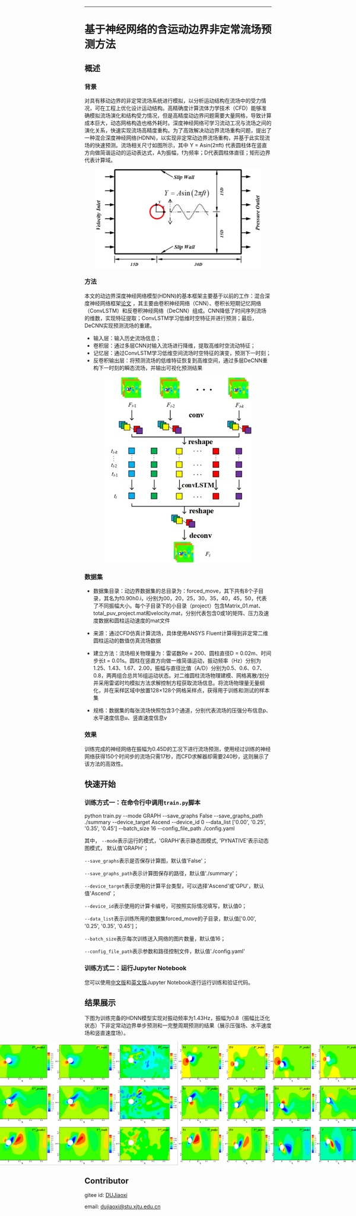 ---

# 基于神经网络的含运动边界非定常流场预测方法

## 概述

### 背景

对具有移动边界的非定常流场系统进行模拟，以分析运动结构在流场中的受力情况，可在工程上优化设计运动结构。高精确度计算流体力学技术（CFD）能够准确模拟流场演化和结构受力情况，但是高精度动边界问题需要大量网格，导致计算成本巨大，动态网格构造也格外耗时。深度神经网络可学习流动工况与流场之间的演化关系，快速实现流场高精度重构。为了高效解决动边界流场重构问题，提出了一种混合深度神经网络(HDNN)，以实现非定常动边界流场重构，并基于此实现流场的快速预测。流场相关尺寸如图所示，其中 Y = Asin(2πft) 代表圆柱体在竖直方向做简谐运动的运动表达式，A为振幅，f为频率；D代表圆柱体直径；矩形边界代表计算域。

<div style="display: flex; justify-content: center;">
  <img src="./images/p1.png" title="p1.png" width="450"/>
</div>

### 方法

本文的动边界深度神经网络模型(HDNN)的基本框架主要基于以前的工作：混合深度神经网络框架[论文](https://doi.org/10.1016/j.ast.2022.107636)
，其主要由卷积神经网络（CNN）、卷积长短期记忆网络（ConvLSTM）和反卷积神经网络（DeCNN）组成。CNN降低了时间序列流场的维数，实现特征提取；ConvLSTM学习低维时空特征并进行预测；最后，DeCNN实现预测流场的重建。

+ 输入层：输入历史流场信息；
+ 卷积层：通过多层CNN对输入流场进行降维，提取高维时空流动特征；
+ 记忆层：通过ConvLSTM学习低维空间流场时空特征的演变，预测下一时刻；
+ 反卷积输出层：将预测流场的低维特征恢复到高维空间，通过多层DeCNN重构下一时刻的瞬态流场，并输出可视化预测结果

<div style="display: flex; justify-content: center;">
  <img src="./images/HDNN.jpg" title="HDNN.jpg" width="400"/>
</div>

### 数据集

+ 数据集目录：动边界数据集的总目录为：forced_move，其下共有8个子目录，其名为f0.90h0.i，i分别为00，20，25，30，35，40，45，50，代表了不同振幅大小。每个子目录下的小目录（project）包含Matrix_01.mat、total_puv_project.mat和velocity.mat，分别代表包含0或1的矩阵、压力及速度数据和圆柱运动速度的mat文件

+ 来源：通过CFD仿真计算流场，具体使用ANSYS Fluent计算得到非定常二维圆柱运动的数值仿真流场数据

+ 建立方法：流场相关物理量为：雷诺数Re = 200、圆柱直径D = 0.02m、时间步长t = 0.01s。圆柱在竖直方向做一维简谐运动，振动频率（Hz）分别为1.25、1.43、1.67、2.00，振幅与直径比值（A/D）分别为0.5、0.6、0.7、0.8，两两组合总共16组运动状态。对二维圆柱流场物理建模、网格离散/划分并采用雷诺时均模拟方法求解控制方程获取流场信息。将流场物理量无量纲化，并在采样区域中放置128×128个网格采样点，获得用于训练和测试的样本集

+ 规格：数据集的每张流场快照包含3个通道，分别代表流场的压强分布信息p、水平速度信息u、竖直速度信息v

### 效果

训练完成的神经网络在振幅为0.45D的工况下进行流场预测，使用经过训练的神经网络获得150个时间步的流场只需17秒，而CFD求解器却需要240秒，这则展示了该方法的高效性。

## 快速开始

### 训练方式一：在命令行中调用`train.py`脚本

python train.py --mode GRAPH --save_graphs False --save_graphs_path ./summary --device_target Ascend --device_id 0 --data_list ['0.00', '0.25', '0.35', '0.45'] --batch_size 16 --config_file_path ./config.yaml

其中，
`--mode`表示运行的模式，'GRAPH'表示静态图模式, 'PYNATIVE'表示动态图模式， 默认值'GRAPH'；

`--save_graphs`表示是否保存计算图，默认值'False'；

`--save_graphs_path`表示计算图保存的路径，默认值'./summary'；

`--device_target`表示使用的计算平台类型，可以选择'Ascend'或'GPU'，默认值'Ascend'；

`--device_id`表示使用的计算卡编号，可按照实际情况填写，默认值0；

`--data_list`表示训练所用的数据集forced_move的子目录，默认值['0.00', '0.25', '0.35', '0.45']；

`--batch_size`表示每次训练送入网络的图片数量，默认值16；

`--config_file_path`表示参数和路径控制文件，默认值'./config.yaml'

### 训练方式二：运行Jupyter Notebook

您可以使用[中文版](move_boundary_hdnn_CN.ipynb)和[英文版](move_boundary_hdnn.ipynb)Jupyter Notebook逐行运行训练和验证代码。

## 结果展示

下图为训练完备的HDNN模型实现对振动频率为1.43Hz，振幅为0.8（振幅比泛化状态）下非定常动边界单步预测和一完整周期预测的结果（展示压强场、水平速度场和竖直速度场）。

<div style="display: flex; justify-content: center;">
  <img src="./images/pred_single_step_puv.jpg" title="pred_single_step_puv" width="500"/>
  <img src="./images/pred_cycle_puv.jpg" title="pred_cycle_puv" width="500"/>
</div>

## Contributor

gitee id: [DUJiaoxi](https://gitee.com/ddd000g)

email: dujiaoxi@stu.xjtu.edu.cn

